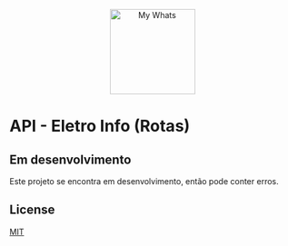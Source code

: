 <p align="center">
  <img src="https://eletroinfo.site/public/imagens/icons/eletro_info_matriz.svg" width="150" alt="My Whats">
</p>

# API - Eletro Info (Rotas)

## Em desenvolvimento

Este projeto se encontra em desenvolvimento, então pode conter erros.


## License

[MIT](https://choosealicense.com/licenses/mit/)
